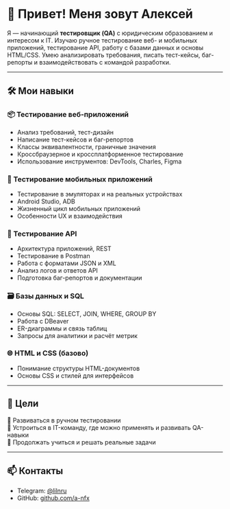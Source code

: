 # 👋 Привет! Меня зовут Алексей

Я — начинающий **тестировщик (QA)** с юридическим образованием и интересом к IT. Изучаю ручное тестирование веб- и мобильных приложений, тестирование API, работу с базами данных и основы HTML/CSS. Умею анализировать требования, писать тест-кейсы, баг-репорты и взаимодействовать с командой разработки.

---

## 🛠 Мои навыки

### 📦 Тестирование веб-приложений
- Анализ требований, тест-дизайн
- Написание тест-кейсов и баг-репортов
- Классы эквивалентности, граничные значения
- Кроссбраузерное и кроссплатформенное тестирование
- Использование инструментов: DevTools, Charles, Figma

### 📱 Тестирование мобильных приложений
- Тестирование в эмуляторах и на реальных устройствах
- Android Studio, ADB
- Жизненный цикл мобильных приложений
- Особенности UX и взаимодействия

### 🔌 Тестирование API
- Архитектура приложений, REST
- Тестирование в Postman
- Работа с форматами JSON и XML
- Анализ логов и ответов API
- Подготовка баг-репортов и документации

### 🗃️ Базы данных и SQL
- Основы SQL: SELECT, JOIN, WHERE, GROUP BY
- Работа с DBeaver
- ER-диаграммы и связь таблиц
- Запросы для аналитики и расчёт метрик

### 🌐 HTML и CSS (базово)
- Понимание структуры HTML-документов
- Основы CSS и стилей для интерфейсов

---

## 📌 Цели
🔹 Развиваться в ручном тестировании  
🔹 Устроиться в IT-команду, где можно применять и развивать QA-навыки  
🔹 Продолжать учиться и решать реальные задачи

---

## 📫 Контакты
- Telegram: [@lilnru](https://t.me/lilnru)
- GitHub: [github.com/a-nfx](https://github.com/a-nfx)
